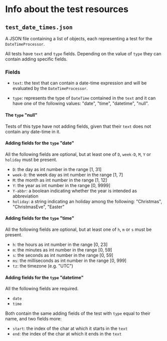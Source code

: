# Info about the test resources

## `test_date_times.json`

A JSON file containing a list of objects, each representing a test for the `DateTimeProcessor`.

All tests have `text` and `type` fields. Depending on the value of `type` they can contain adding specific fields.

### Fields

* `text`: the text that can contain a date-time expression and will be evaluated by the `DateTimeProcessor`.

* `type`: represents the type of `DateTime` contained in the `text` and it can have one of the following
values: "date", "time", "datetime", "null".

#### The `type` "null"

Tests of this type have not adding fields, given that their `text` does not contain any date-time in it.

#### Adding fields for the `type` "date"

All the following fields are optional, but at least one of `D`, `week-D`, `M`, `Y` or `holiday` must be present. 

* `D`: the day as int number in the range [1, 31]
* `week-D`: the week day as int number in the range [1, 7]
* `M`: the month as int number in the range [1, 12]
* `Y`: the year as int number in the range [0, 9999]
* `Y-abbr`: a boolean indicating whether the year is intended as abbreviation
* `holiday`: a string indicating an holiday among the following: "Christmas", "ChristmasEve", "Easter"

#### Adding fields for the `type` "time"

All the following fields are optional, but at least one of `h`, `m` or `s` must be present. 

* `h`: the hours as int number in the range [0, 23]
* `m`: the minutes as int number in the range [0, 59]
* `s`: the seconds as int number in the range [0, 59]
* `ms`: the milliseconds as int number in the range [0, 999]
* `tz`: the timezone (e.g. "UTC")

#### Adding fields for the `type` "datetime"

All the following fields are required. 

* `date` 
* `time` 

Both contain the same adding fields of the test with `type` equal to their name, and two fields more: 

* `start`: the index of the char at which it starts in the `text`
* `end`: the index of the char at which it ends in the `text`

